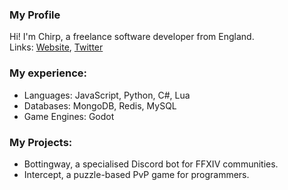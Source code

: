 ### My Profile

Hi! I'm Chirp, a freelance software developer from England.
<br/>
Links: [Website](https://chirp.codes), [Twitter](https://twitter.com/chirp_codes)

### My experience:
- Languages: JavaScript, Python, C#, Lua
- Databases: MongoDB, Redis, MySQL
- Game Engines: Godot

### My Projects:
- Bottingway, a specialised Discord bot for FFXIV communities.
- Intercept, a puzzle-based PvP game for programmers.

<!--
**chrpy/chrpy** is a ✨ _special_ ✨ repository because its `README.md` (this file) appears on your GitHub profile.

Here are some ideas to get you started:

- 🔭 I’m currently working on ...
- 🌱 I’m currently learning ...
- 👯 I’m looking to collaborate on ...
- 🤔 I’m looking for help with ...
- 💬 Ask me about ...
- 📫 How to reach me: ...
- 😄 Pronouns: ...
- ⚡ Fun fact: ...
-->
